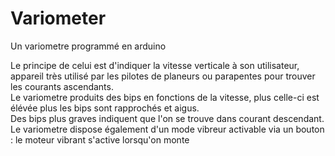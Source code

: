 # Variometer
Un variometre programmé en arduino   
  
Le principe de celui est d'indiquer la vitesse verticale à son utilisateur, appareil très utilisé par les pilotes de planeurs ou parapentes pour trouver les courants ascendants.    
Le variometre produits des bips en fonctions de la vitesse, plus celle-ci est élévée plus les bips sont rapprochés et aigus.  
Des bips plus graves indiquent que l'on se trouve dans courant descendant.  
Le variometre dispose également d'un mode vibreur activable via un bouton : le moteur vibrant s'active lorsqu'on monte  
